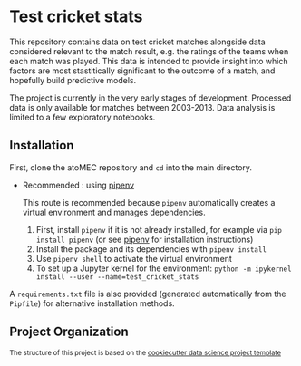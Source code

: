 Test cricket stats
==================

This repository contains data on test cricket matches alongside data considered relevant to the match result, e.g. the ratings of the teams when each match was played. This data is intended to provide insight into which factors are most stastitically significant to the outcome of a match, and hopefully build predictive models.

The project is currently in the very early stages of development. Processed data is only available for matches between 2003-2013. Data analysis is limited to a few exploratory notebooks.

Installation
------------
First, clone the atoMEC repository and ``cd`` into the main directory.

* Recommended : using [pipenv](https://pypi.org/project/pipenv/)

  This route is recommended because `pipenv` automatically creates a virtual environment and manages dependencies.

  1. First, install `pipenv` if it is not already installed, for example via `pip install pipenv` (or see [pipenv](https://pypi.org/project/pipenv/) for    installation instructions)
  2. Install the package and its dependencies with `pipenv install`
  3. Use `pipenv shell` to activate the virtual environment
  4. To set up a Jupyter kernel for the environment: `python -m ipykernel install --user --name=test_cricket_stats`

A `requirements.txt` file is also provided (generated automatically from the `Pipfile`) for alternative installation methods.

Project Organization
------------

<p><small>The structure of this project is based on the <a target="_blank" href="https://drivendata.github.io/cookiecutter-data-science/">cookiecutter data science project template</a></small></p>
